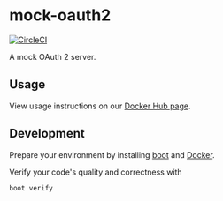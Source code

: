 # mock-oauth2
[![CircleCI](https://circleci.com/gh/ags799/mock-oauth2.svg?style=shield&circle-token=b96d1ef688887ea81983b7013b910ac9331ce9d0)](https://circleci.com/gh/ags799/mock-oauth2)

A mock OAuth 2 server.

## Usage
View usage instructions on our [Docker Hub page](https://hub.docker.com/r/ags799/mock-oauth2).

## Development
Prepare your environment by installing [boot](boot-clj.com) and [Docker](docker.com).

Verify your code's quality and correctness with

    boot verify

